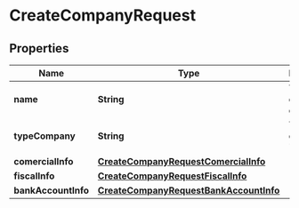 

# CreateCompanyRequest


## Properties

| Name | Type | Description | Notes |
|------------ | ------------- | ------------- | -------------|
|**name** | **String** | The name of the company. |  [optional] |
|**typeCompany** | **String** | The type of company, &#39;owner&#39; |  [optional] |
|**comercialInfo** | [**CreateCompanyRequestComercialInfo**](CreateCompanyRequestComercialInfo.md) |  |  [optional] |
|**fiscalInfo** | [**CreateCompanyRequestFiscalInfo**](CreateCompanyRequestFiscalInfo.md) |  |  [optional] |
|**bankAccountInfo** | [**CreateCompanyRequestBankAccountInfo**](CreateCompanyRequestBankAccountInfo.md) |  |  [optional] |



